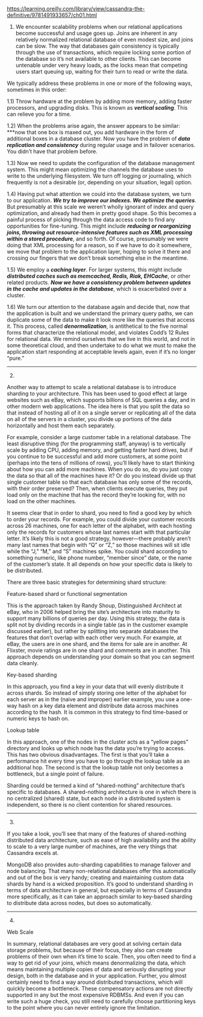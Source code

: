 https://learning.oreilly.com/library/view/cassandra-the-definitive/9781491933657/ch01.html

1) We encounter scalability problems when our relational applications become successful and usage goes up. Joins are inherent in any relatively normalized relational database of even modest size, and joins can be slow. The way that databases gain consistency is typically through the use of transactions, which require locking some portion of the database so it’s not available to other clients. This can become untenable under very heavy loads, as the locks mean that competing users start queuing up, waiting for their turn to read or write the data.


We typically address these problems in one or more of the following ways, sometimes in this order:

1.1) Throw hardware at the problem by adding more memory, adding faster processors, and upgrading disks. This is known as ***vertical scaling***. This can relieve you for a time.

1.2) When the problems arise again, the answer appears to be similar: ***now that one box is maxed out, you add hardware in the form of additional boxes in a database cluster.  Now you have the problem of ***data replication and consistency*** during regular usage and in failover scenarios. You didn’t have that problem before.

1.3)  Now we need to update the configuration of the database management system. This might mean optimizing the channels the database uses to write to the underlying filesystem. We turn off logging or journaling, which frequently is not a desirable (or, depending on your situation, legal) option.

1.4) Having put what attention we could into the database system, we turn to our application. ***We try to improve our indexes. We optimize the queries***. But presumably at this scale we weren’t wholly ignorant of index and query optimization, and already had them in pretty good shape. So this becomes a painful process of picking through the data access code to find any opportunities for fine-tuning. This might include ***reducing or reorganizing joins, throwing out resource-intensive features such as XML processing within a stored procedure***, and so forth. Of course, presumably we were doing that XML processing for a reason, so if we have to do it somewhere, we move that problem to the application layer, hoping to solve it there and crossing our fingers that we don’t break something else in the meantime.

1.5) We employ a ***caching layer***. For larger systems, this might include ***distributed caches such as memcached, Redis, Riak, EHCache***, or other related products. ***Now we have a consistency problem between updates in the cache and updates in the database***, which is exacerbated over a cluster.

1.6) We turn our attention to the database again and decide that, now that the application is built and we understand the primary query paths, we can duplicate some of the data to make it look more like the queries that access it. This process, called ***denormalization***, is antithetical to the five normal forms that characterize the relational model, and violates Codd’s 12 Rules for relational data. We remind ourselves that we live in this world, and not in some theoretical cloud, and then undertake to do what we must to make the application start responding at acceptable levels again, even if it’s no longer “pure.”

------------------------------------------------------------------------------------------------------------------------
2) 

Another way to attempt to scale a relational database is to introduce sharding to your architecture. This has been used to good effect at large websites such as eBay, which supports billions of SQL queries a day, and in other modern web applications. The idea here is that you split the data so that instead of hosting all of it on a single server or replicating all of the data on all of the servers in a cluster, you divide up portions of the data horizontally and host them each separately.



For example, consider a large customer table in a relational database. The least disruptive thing (for the programming staff, anyway) is to vertically scale by adding CPU, adding memory, and getting faster hard drives, but if you continue to be successful and add more customers, at some point (perhaps into the tens of millions of rows), you’ll likely have to start thinking about how you can add more machines. When you do so, do you just copy the data so that all of the machines have it? Or do you instead divide up that single customer table so that each database has only some of the records, with their order preserved? Then, when clients execute queries, they put load only on the machine that has the record they’re looking for, with no load on the other machines.


It seems clear that in order to shard, you need to find a good key by which to order your records. For example, you could divide your customer records across 26 machines, one for each letter of the alphabet, with each hosting only the records for customers whose last names start with that particular letter. It’s likely this is not a good strategy, however—there probably aren’t many last names that begin with “Q” or “Z,” so those machines will sit idle while the “J,” “M,” and “S” machines spike. You could shard according to something numeric, like phone number, “member since” date, or the name of the customer’s state. It all depends on how your specific data is likely to be distributed.


There are three basic strategies for determining shard structure:

Feature-based shard or functional segmentation

This is the approach taken by Randy Shoup, Distinguished Architect at eBay, who in 2006 helped bring the site’s architecture into maturity to support many billions of queries per day.  Using this strategy, the data is split not by dividing records in a single table (as in the customer example discussed earlier), but rather by splitting into separate databases the features that don’t overlap with each other very much. For example, at eBay, the users are in one shard, and the items for sale are in another. At Flixster, movie ratings are in one shard and comments are in another. This approach depends on understanding your domain so that you can segment data cleanly.

Key-based sharding

In this approach, you find a key in your data that will evenly distribute it across shards. So instead of simply storing one letter of the alphabet for each server as in the (naive and improper) earlier example, you use a one-way hash on a key data element and distribute data across machines according to the hash. It is common in this strategy to find time-based or numeric keys to hash on.


Lookup table

In this approach, one of the nodes in the cluster acts as a “yellow pages” directory and looks up which node has the data you’re trying to access. This has two obvious disadvantages. The first is that you’ll take a performance hit every time you have to go through the lookup table as an additional hop. The second is that the lookup table not only becomes a bottleneck, but a single point of failure.


Sharding could be termed a kind of “shared-nothing” architecture that’s specific to databases. A shared-nothing architecture is one in which there is no centralized (shared) state, but each node in a distributed system is independent, so there is no client contention for shared resources.


-----------------------------------------------------------------------------------------------------------------
3.

If you take a look, you’ll see that many of the features of shared-nothing distributed data architecture, such as ease of high availability and the ability to scale to a very large number of machines, are the very things that Cassandra excels at.

MongoDB also provides auto-sharding capabilities to manage failover and node balancing. That many non-relational databases offer this automatically and out of the box is very handy; creating and maintaining custom data shards by hand is a wicked proposition. It’s good to understand sharding in terms of data architecture in general, but especially in terms of Cassandra more specifically, as it can take an approach similar to key-based sharding to distribute data across nodes, but does so automatically.

-------------------------------------------------------------------------------------------------------------------
4.

Web Scale

In summary, relational databases are very good at solving certain data storage problems, but because of their focus, they also can create problems of their own when it’s time to scale. Then, you often need to find a way to get rid of your joins, which means denormalizing the data, which means maintaining multiple copies of data and seriously disrupting your design, both in the database and in your application. Further, you almost certainly need to find a way around distributed transactions, which will quickly become a bottleneck. These compensatory actions are not directly supported in any but the most expensive RDBMSs. And even if you can write such a huge check, you still need to carefully choose partitioning keys to the point where you can never entirely ignore the limitation.



